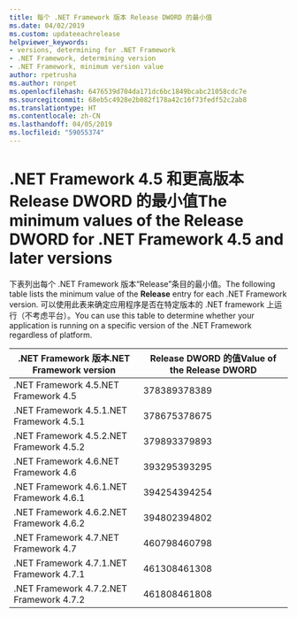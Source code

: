 ```yaml
---
title: 每个 .NET Framework 版本 Release DWORD 的最小值
ms.date: 04/02/2019
ms.custom: updateeachrelease
helpviewer_keywords:
- versions, determining for .NET Framework
- .NET Framework, determining version
- .NET Framework, minimum version value
author: rpetrusha
ms.author: ronpet
ms.openlocfilehash: 6476539d704da171dc6bc1849bcabc21058cdc7e
ms.sourcegitcommit: 68eb5c4928e2b082f178a42c16f73fedf52c2ab8
ms.translationtype: HT
ms.contentlocale: zh-CN
ms.lasthandoff: 04/05/2019
ms.locfileid: "59055374"
---
```

# <a name="the-minimum-values-of-the-release-dword-for-net-framework-45-and-later-versions"></a><span data-ttu-id="dd98c-102">.NET Framework 4.5 和更高版本 Release DWORD 的最小值</span><span class="sxs-lookup"><span data-stu-id="dd98c-102">The minimum values of the Release DWORD for .NET Framework 4.5 and later versions</span></span>

<span data-ttu-id="dd98c-103">下表列出每个 .NET Framework 版本“Release”条目的最小值。</span><span class="sxs-lookup"><span data-stu-id="dd98c-103">The following table lists the minimum value of the **Release** entry for each .NET Framework version.</span></span> <span data-ttu-id="dd98c-104">可以使用此表来确定应用程序是否在特定版本的 .NET framework 上运行（不考虑平台）。</span><span class="sxs-lookup"><span data-stu-id="dd98c-104">You can use this table to determine whether your application is running on a specific version of the .NET Framework regardless of platform.</span></span>

|<span data-ttu-id="dd98c-105">.NET Framework 版本</span><span class="sxs-lookup"><span data-stu-id="dd98c-105">.NET Framework version</span></span>|<span data-ttu-id="dd98c-106">Release DWORD 的值</span><span class="sxs-lookup"><span data-stu-id="dd98c-106">Value of the Release DWORD</span></span>|
|--------------------------------|-------------|
|<span data-ttu-id="dd98c-107">.NET Framework 4.5</span><span class="sxs-lookup"><span data-stu-id="dd98c-107">.NET Framework 4.5</span></span>|<span data-ttu-id="dd98c-108">378389</span><span class="sxs-lookup"><span data-stu-id="dd98c-108">378389</span></span>|
|<span data-ttu-id="dd98c-109">.NET Framework 4.5.1</span><span class="sxs-lookup"><span data-stu-id="dd98c-109">.NET Framework 4.5.1</span></span>|<span data-ttu-id="dd98c-110">378675</span><span class="sxs-lookup"><span data-stu-id="dd98c-110">378675</span></span>|
|<span data-ttu-id="dd98c-111">.NET Framework 4.5.2</span><span class="sxs-lookup"><span data-stu-id="dd98c-111">.NET Framework 4.5.2</span></span>|<span data-ttu-id="dd98c-112">379893</span><span class="sxs-lookup"><span data-stu-id="dd98c-112">379893</span></span>|
|<span data-ttu-id="dd98c-113">.NET Framework 4.6</span><span class="sxs-lookup"><span data-stu-id="dd98c-113">.NET Framework 4.6</span></span>|<span data-ttu-id="dd98c-114">393295</span><span class="sxs-lookup"><span data-stu-id="dd98c-114">393295</span></span>|
|<span data-ttu-id="dd98c-115">.NET Framework 4.6.1</span><span class="sxs-lookup"><span data-stu-id="dd98c-115">.NET Framework 4.6.1</span></span>|<span data-ttu-id="dd98c-116">394254</span><span class="sxs-lookup"><span data-stu-id="dd98c-116">394254</span></span>|
|<span data-ttu-id="dd98c-117">.NET Framework 4.6.2</span><span class="sxs-lookup"><span data-stu-id="dd98c-117">.NET Framework 4.6.2</span></span>|<span data-ttu-id="dd98c-118">394802</span><span class="sxs-lookup"><span data-stu-id="dd98c-118">394802</span></span>|
|<span data-ttu-id="dd98c-119">.NET Framework 4.7</span><span class="sxs-lookup"><span data-stu-id="dd98c-119">.NET Framework 4.7</span></span>|<span data-ttu-id="dd98c-120">460798</span><span class="sxs-lookup"><span data-stu-id="dd98c-120">460798</span></span>|
|<span data-ttu-id="dd98c-121">.NET Framework 4.7.1</span><span class="sxs-lookup"><span data-stu-id="dd98c-121">.NET Framework 4.7.1</span></span>|<span data-ttu-id="dd98c-122">461308</span><span class="sxs-lookup"><span data-stu-id="dd98c-122">461308</span></span>|
|<span data-ttu-id="dd98c-123">.NET Framework 4.7.2</span><span class="sxs-lookup"><span data-stu-id="dd98c-123">.NET Framework 4.7.2</span></span>|<span data-ttu-id="dd98c-124">461808</span><span class="sxs-lookup"><span data-stu-id="dd98c-124">461808</span></span>|
